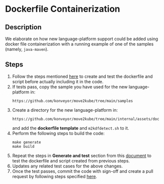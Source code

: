 # Dockerfile Containerization

## Description

We elaborate on how new language-platform support could be added using docker file containerization with a running example of one of the samples (namely, `java-maven`). 

## Steps

1. Follow the steps mentioned [here](https://github.com/konveyor/move2kube-demos/blob/main/tutorials/dockerfile-containerization.md) to create and test the dockerfile and script before actually including it in the code.
2. If tests pass, copy the sample you have used for the new language-platform in:
    ```
    https://github.com/konveyor/move2kube/tree/main/samples
    ```
3. Create a directory for the new language-platform in:
    ```
    https://github.com/konveyor/move2kube/tree/main/internal/assets/dockerfiles
    ```
    and add the **dockerfile template** and `m2kdfdetect.sh` to it.
4. Perform the following steps to build the code:
    ```
    make generate
    make build
    ```
5. Repeat the steps in **Generate and test** section from this [document](https://github.com/konveyor/move2kube-demos/blob/main/tutorials/dockerfile-containerization.md) to test the dockerfile and script created from previous steps.
6. Updates any related test cases for the above changes.
7. Once the test passes, commit the code with sign-off and create a pull request by following steps specified [here](https://github.com/konveyor/move2kube/blob/main/contributing.md).
